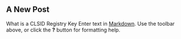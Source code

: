 ## A New Post
What is a CLSID Registry Key
Enter text in [Markdown](http://daringfireball.net/projects/markdown/). Use the toolbar above, or click the **?** button for formatting help.
